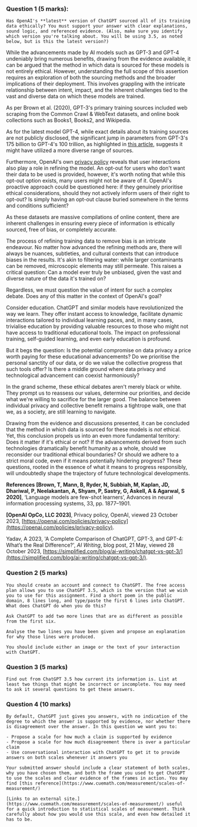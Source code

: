 ### Question 1 (5 marks): 

```
Has OpenAI's **latest** version of ChatGPT sourced all of its training data ethically? You must support your answer with clear explanations, sound logic, and referenced evidence. (Also, make sure you identify which version you're talking about. You will be using 3.5, as noted below, but is this the latest version?)
```

While the advancements made by AI models such as GPT-3 and GPT-4 undeniably bring numerous benefits, drawing from the evidence available, it can be argued that the method in which data is sourced for these models is not entirely ethical. However, understanding the full scope of this assertion requires an exploration of both the sourcing methods and the broader implications of their deployment. This involves grappling with the intricate relationship between intent, impact, and the inherent challenges tied to the vast and diverse data on which these models are trained.

As per Brown et al. (2020), GPT-3's primary training sources included web scraping from the Common Crawl & WebText datasets, and online book collections such as Books1, Books2, and Wikipedia.

As for the latest model GPT-4, while exact details about its training sources are not publicly disclosed, the significant jump in parameters from GPT-3's 175 billion to GPT-4's 100 trillion, as highlighted in [this article](https://simplified.com/blog/ai-writing/chatgpt-vs-gpt-3/), suggests it might have utilized a more diverse range of sources.

Furthermore, OpenAI's own [privacy policy](https://openai.com/policies/privacy-policy) reveals that user interactions also play a role in refining the model. An opt-out for users who don't want their data to be used is provided, however, it's worth noting that while this opt-out option exists, many users might not be aware of it.
OpenAI's proactive approach could be questioned here: if they genuinely prioritise ethical considerations, should they not actively inform users of their right to opt-out? Is simply having an opt-out clause buried somewhere in the terms and conditions sufficient?

As these datasets are massive compilations of online content, there are inherent challenges in ensuring every piece of information is ethically sourced, free of bias, or completely accurate.

The process of refining training data to remove bias is an intricate endeavour. No matter how advanced the refining methods are, there will always be nuances, subtleties, and cultural contexts that can introduce biases in the results. It's akin to filtering water: while larger contaminants can be removed, microscopic elements may still permeate. This raises a critical question: Can a model ever truly be unbiased, given the vast and diverse nature of the data it's trained on?

Regardless, we must question the value of intent for such a complex debate. Does any of this matter in the context of OpenAI's goal? 

Consider education. ChatGPT and similar models have revolutionized the way we learn. They offer instant access to knowledge, facilitate dynamic interactions tailored to individual learning paces, and, in many cases, trivialise education by providing valuable resources to those who might not have access to traditional educational tools. The impact on professional training, self-guided learning, and even early education is profound.

But it begs the question: Is the potential compromise on data privacy a price worth paying for these educational advancements? Do we prioritise the personal sanctity of our data, or do we value the collective progress that such tools offer? Is there a middle ground where data privacy and technological advancement can coexist harmoniously?

In the grand scheme, these ethical debates aren't merely black or white. They prompt us to reassess our values, determine our priorities, and decide what we're willing to sacrifice for the larger good. The balance between individual privacy and collective benefit remains a tightrope walk, one that we, as a society, are still learning to navigate.

Drawing from the evidence and discussions presented, it can be concluded that the method in which data is sourced for these models is *not* ethical. Yet, this conclusion propels us into an even more fundamental territory: Does it matter if it's ethical or not? If the advancements derived from such technologies dramatically benefit humanity as a whole, should we reconsider our traditional ethical boundaries? Or should we adhere to a strict moral code, even if it means potentially hindering progress? These questions, rooted in the essence of what it means to progress responsibly, will undoubtedly shape the trajectory of future technological developments.


**References**
**[Brown, T, Mann, B, Ryder, N, Subbiah, M, Kaplan, JD, Dhariwal, P, Neelakantan, A, Shyam, P, Sastry, G, Askell, A & Agarwal, S 2020]**, ‘Language models are few-shot learners’, Advances in neural information processing systems, 33, pp. 1877–1901.

**[OpenAI OpCo, LLC 2023]**, Privacy policy, OpenAI, viewed 23 October 2023, [https://openai.com/policies/privacy-policy](https://openai.com/policies/privacy-policy).

Yadav, A 2023, 'A Complete Comparison of ChatGPT, GPT-3, and GPT-4: What’s the Real Difference?', _AI Writing_, blog post, 21 May, viewed 28 October 2023, [https://simplified.com/blog/ai-writing/chatgpt-vs-gpt-3/](https://simplified.com/blog/ai-writing/chatgpt-vs-gpt-3/).
### Question 2 (5 marks)

```
You should create an account and connect to ChatGPT. The free access plan allows you to use ChatGPT 3.5, which is the version that we wish you to use for this assignment. Find a short poem in the public domain, 8 lines long, and type/paste the first 6 lines into ChatGPT. What does ChatGPT do when you do this? 

Ask ChatGPT to add two more lines that are as different as possible from the first six. 

Analyse the two lines you have been given and propose an explanation for why those lines were produced.

You should include either an image or the text of your interaction with ChatGPT.
```
### Question 3 (5 marks)

```
Find out from ChatGPT 3.5 how current its information is. List at least two things that might be incorrect or incomplete. You may need to ask it several questions to get these answers.
```

### Question 4 (10 marks)

```
By default, ChatGPT just gives you answers, with no indication of the degree to which the answer is supported by evidence, nor whether there is disagreement over the answer. In this question we want you to:

- Propose a scale for how much a claim is supported by evidence
- Propose a scale for how much disagreement there is over a particular claim
- Use conversational interaction with ChatGPT to get it to provide answers on both scales whenever it answers you

Your submitted answer should include a clear statement of both scales, why you have chosen them, and both the frame you used to get ChatGPT to use the scales and clear evidence of the frames in action. You may find [this reference](https://www.cuemath.com/measurement/scales-of-measurement/)

[Links to an external site.](https://www.cuemath.com/measurement/scales-of-measurement/) useful for a quick introduction to statistical scales of measurement. Think carefully about how you would use this scale, and even how detailed it has to be.
```